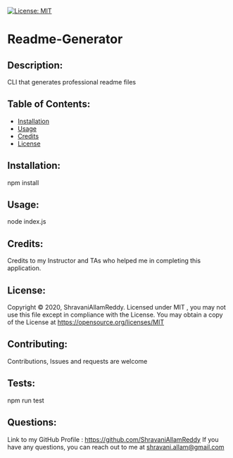 [![License: MIT](https://img.shields.io/badge/License-MIT-blue.svg)](https://opensource.org/licenses/MIT)
  
# Readme-Generator
  
## Description:
  
  CLI that generates professional readme files
  

## Table of Contents:
  
* [Installation](#installation)
* [Usage](#usage)
* [Credits](#credits)
* [License](#license)

  
## Installation:
  
  npm install

## Usage:
  
  node index.js
  
## Credits:
  
  Credits to my Instructor and TAs who helped me in completing this application.
  
## License:
  
  Copyright © 2020, ShravaniAllamReddy. 
  Licensed under MIT , you may not use this file except in compliance with the License.
  You may obtain a copy of the License at https://opensource.org/licenses/MIT


## Contributing:
   
  Contributions, Issues and requests are welcome
  
## Tests:
  
  npm run test
    
    
## Questions:
  
  Link to my GitHub Profile : https://github.com/ShravaniAllamReddy
  If you have any questions, you can reach out to me at shravani.allam@gmail.com 